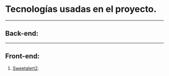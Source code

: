 # Tecnologías usadas en el proyecto.
---

## Back-end:

---

## Front-end:
1. [Sweetalert2](https://sweetalert2.github.io/).
